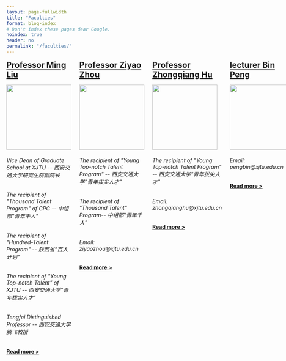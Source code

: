```yaml
---
layout: page-fullwidth
title: "Faculties"
format: blog-index
# Don't index these pages dear Google.
noindex: true
header: no
permalink: "/faculties/"
---
```


<div class="row">
	<div class="medium-12 columns t30">
    <div class="row">
		<!--{% include _pagination.html %}-->
        <div class="small-12 columes b60">
            <!--<p class="subheadline">
             <span class="subheader">Bio Sketch</span>
            </p>-->
            <h2 style="margin:0px;"><a href="/mingliu/">Professor Ming Liu</a></h2>
            <p>
<a href="/mingliu/" title="Prof.M.Liu"><img src="{{ site.urlimg }}mliucube.png" class="alignleft" width="170" height="170"></a>
<h6>Vice Dean of Graduate School at XJTU -- 西安交通大学研究生院副院长</h6>
<h6>The recipient of "Thousand Talent Program"  of CPC   -- 中组部"青年千人"</h6>
 <h6>The recipient of "Hundred-Talent Program" -- 陕西省"百人计划"</h6>
<h6>The recipient of "Young Top-notch Talent" of XJTU  -- 西安交通大学"青年拔尖人才"</h6>
<h6>Tengfei Distinguished Professor   -- 西安交通大学腾飞教授</h6>
<a href="/mingliu/" title="Prof.M.Liu"><strong>Read more&nbsp;></strong></a>
            </p>
	</div>
    </div><!-- /.medium-7.columns -->
<div class="row">
		<!--{% include _pagination.html %}-->
        <div class="small-12 columes b60">
            <!--<p class="subheadline">
             <span class="subheader">Bio Sketch</span>
            </p>-->
            <h2 style="margin:0px;"><a href="/ziyaozhou/">Professor Ziyao Zhou</a></h2>
            <p>
<a href="/ziyaozhou/" title="Prof.Z.Zhou"><img src="{{ site.urlimg }}zyzcube.png" class="alignleft" width="170" height="170"></a>
<!--<h6>Professor of Elelcronic Enginnering School at Xi'an Jiaotong University</h6>-->
<h6>The recipient of "Young Top-notch Talent Program" -- 西安交通大学"青年拔尖人才"</h6>
<h6>The recipient of "Thousand Talent" Program-- 中组部"青年千人"</h6>
<h6>Email: ziyaozhou@xjtu.edu.cn</h6>
                <a href="/ziyaozhou/" title="Prof.Z.Zhou"><strong>Read more&nbsp;></strong></a>
            </p>
	</div>
    </div><!-- /.medium-7.columns -->
<div class="row">
		<!--{% include _pagination.html %}-->
        <div class="small-12 columes b60">
            <!--<p class="subheadline">
             <span class="subheader">Bio Sketch</span>
            </p>-->
            <h2 style="margin:0px;"><a href="/zhongqianghu/">Professor Zhongqiang Hu</a></h2>
            <p>
            
<a href="/zhongqianghu/" title="Prof.Z.Hu"><img src="{{ site.urlimg }}hzqcube.png" class="alignleft" width="170" height="170"></a>
<!--<h6>Professor of Elelcronic Enginnering School at Xi'an Jiaotong University</h6>-->
<h6>The recipient of "Young Top-notch Talent Program" -- 西安交通大学"青年拔尖人才"</h6>
<h6>Email: zhongqianghu@xjtu.edu.cn</h6>
<a href="/zhongqianghu/" title="Prof.Z.Hu"><strong>Read more&nbsp;></strong></a>
            </p>
	</div>
    </div><!-- /.medium-7.columns -->
<div class="row">
		<!--{% include _pagination.html %}-->
        <div class="small-12 columes b60">
            <!--<p class="subheadline">
             <span class="subheader">Bio Sketch</span>
            </p>-->
            <h2 style="margin:0px;"><a href="/binpeng/">lecturer Bin Peng</a></h2>
            <p>
<a href="/binpeng/" title="Lecturer B.Peng"><img src="{{ site.urlimg }}bpcube.png" class="alignleft" width="170" height="170"></a>
<!--<h6>Lecturer of Elelcronic Enginnering School at Xi'an Jiaotong University</h6>-->
<h6>Email: pengbin@xjtu.edu.cn</h6>
<a href="/binpeng/" title="Lecturer B.Peng"><strong>Read more&nbsp;></strong></a>
            </p>
            </div>
	</div>
    </div><!-- /.medium-7.columns -->
</div><!-- /.row -->